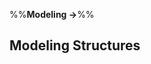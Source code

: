 <link rel="stylesheet" href="{{baseUrl}}/css/textbook.css">

<div class="website-content">

%%**Modeling &rarr;**%%

## Modeling Structures

<div id="main">

<include src="classDiagramsBasic/embed.md" />
<include src="classDiagramsIntermediate/embed.md" />
<include src="classDiagramsAdvanced/embed.md" />
<include src="objectDiagrams/embed.md" />
<include src="objectOrientedDomainModels/embed.md" />
<include src="deploymentDiagrams/embed.md" />
<include src="componentDiagrams/embed.md" />
<include src="packageDiagrams/embed.md" />
<include src="compositeStructureDiagrams/embed.md" />

</div>

</div>
